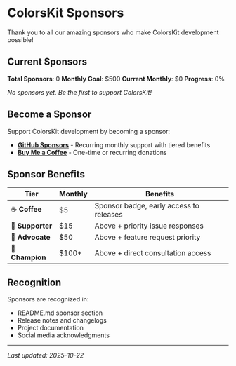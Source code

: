 # ColorsKit Sponsors

Thank you to all our amazing sponsors who make ColorsKit development possible!

## Current Sponsors

**Total Sponsors**: 0
**Monthly Goal**: $500
**Current Monthly**: $0
**Progress**: 0%

*No sponsors yet. Be the first to support ColorsKit!*


## Become a Sponsor

Support ColorsKit development by becoming a sponsor:

- **[GitHub Sponsors](https://github.com/sponsors/ckdash-git)** - Recurring monthly support with tiered benefits
- **[Buy Me a Coffee](https://buymeacoffee.com/ckdash)** - One-time or recurring donations

## Sponsor Benefits

| Tier | Monthly | Benefits |
|------|---------|----------|
| ☕ **Coffee** | $5 | Sponsor badge, early access to releases |
| 🌟 **Supporter** | $15 | Above + priority issue responses |
| 🚀 **Advocate** | $50 | Above + feature request priority |
| 💎 **Champion** | $100+ | Above + direct consultation access |

## Recognition

Sponsors are recognized in:
- README.md sponsor section
- Release notes and changelogs
- Project documentation
- Social media acknowledgments

---

*Last updated: 2025-10-22*
